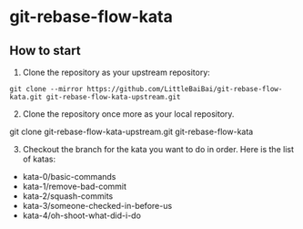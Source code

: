 # git-rebase-flow-kata

## How to start

1. Clone the repository as your upstream repository:

```
git clone --mirror https://github.com/LittleBaiBai/git-rebase-flow-kata.git git-rebase-flow-kata-upstream.git
```

2. Clone the repository once more as your local repository.

git clone git-rebase-flow-kata-upstream.git git-rebase-flow-kata

3. Checkout the branch for the kata you want to do in order. Here is the list of katas:

* kata-0/basic-commands
* kata-1/remove-bad-commit
* kata-2/squash-commits
* kata-3/someone-checked-in-before-us
* kata-4/oh-shoot-what-did-i-do